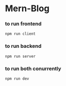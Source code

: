 # Mern-Blog

### to run frontend
```
npm run client
```
### to run backend
```
npm run server
```
### to run both conurrently
```
npm run dev
```
